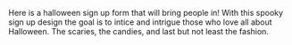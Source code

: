 Here is a halloween sign up form that will bring people in!
With this spooky sign up design the goal is to intice and intrigue
those who love all about Halloween. The scaries, the candies, and last but not least
the fashion. 